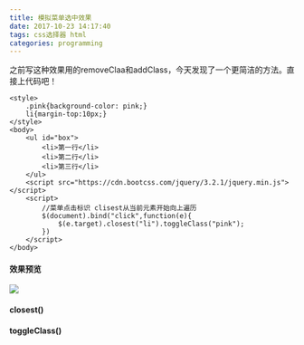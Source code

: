 ```yaml
---
title: 模拟菜单选中效果
date: 2017-10-23 14:17:40
tags: css选择器 html
categories: programming
---
```


之前写这种效果用的removeClaa和addClass，今天发现了一个更简洁的方法。直接上代码吧！

	<style>
	    .pink{background-color: pink;}
	    li{margin-top:10px;}
	</style>
	<body>
	    <ul id="box">
	        <li>第一行</li>
	        <li>第二行</li>
	        <li>第三行</li>
	    </ul>
	    <script src="https://cdn.bootcss.com/jquery/3.2.1/jquery.min.js"></script>
	    <script>
	        //菜单点击标识 clisest从当前元素开始向上遍历
	        $(document).bind("click",function(e){
	            $(e.target).closest("li").toggleClass("pink");
	        })
	    </script>
	</body>

<!-- more -->

#### 效果预览 ####
![](http://oibijaovc.bkt.clouddn.com/QQ%E6%88%AA%E5%9B%BE20171024180956.png)

#### closest() ####



#### toggleClass() ####